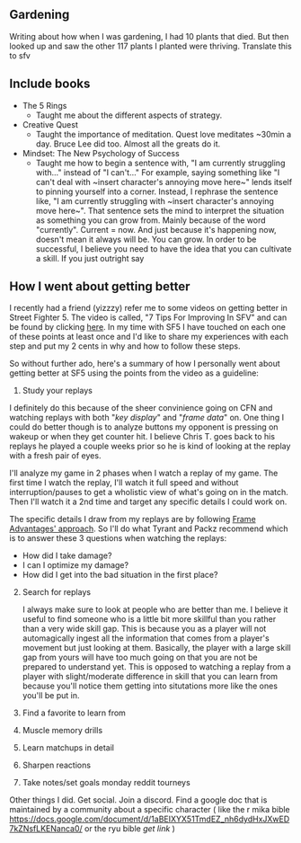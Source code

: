 ## Gardening
Writing about how when I was gardening, I had 10 plants that died.
But then looked up and saw the other 117 plants I planted were thriving.
Translate this to sfv

## Include books
 * The 5 Rings
     * Taught me about the different aspects of strategy.
 * Creative Quest
     * Taught the importance of meditation. Quest love meditates ~30min a day. Bruce Lee did too. Almost all the greats do it.
 * Mindset: The New Psychology of Success
     * Taught me how to begin a sentence with, "I am currently struggling with..." instead of "I can't..."
       For example, saying something like "I can't deal with ~insert character's annoying move here~" lends itself to pinning yourself into a corner. Instead, I rephrase the sentence like, "I am currently struggling with ~insert character's annoying move here~". That sentence sets the mind to interpret the situation as something you can grow from. Mainly because of the word "currently". Current = now. And just because it's happening now, doesn't mean it always will be. You can grow.
       In order to be successful, I believe you need to have the idea that you can cultivate a skill. If you just outright say

## How I went about getting better

I recently had a friend (yizzzy) refer me to some videos on getting better in Street Fighter 5. The video is called, "7 Tips For Improving In SFV" and can be found by clicking [here](https://www.youtube.com/watch?v=B7qFzQF9Iw8). In my time with SF5 I have touched on each one of these points at least once and I'd like to share my experiences with each step and put my 2 cents in why and how to follow these steps.

So without further ado, here's a summary of how I personally went about getting better at SF5 using the points from the video as a guideline: 

1. Study your replays

  I definitely do this because of the sheer convinience going on CFN and watching replays with both "_key display_" and "_frame data_" on. One thing I could do better though is to analyze buttons my opponent is pressing on wakeup or when they get counter hit. I believe Chris T. goes back to his replays he played a couple weeks prior so he is kind of looking at the replay with a fresh pair of eyes. 
  
  I'll analyze my game in 2 phases when I watch a replay of my game. The first time I watch the replay, I'll watch it full speed and without interruption/pauses to get a wholistic view of what's going on in the match. Then I'll watch it a 2nd time and target any specific details I could work on.
  
  The specific details I draw from my replays are by following [Frame Advantages' approach](https://www.youtube.com/watch?v=SJV-K0rLOC0). So I'll do what Tyrant and Packz recommend which is to answer these 3 questions when watching the replays:
  * How did I take damage?
  * I can I optimize my damage?
  * How did I get into the bad situation in the first place?

2. Search for replays

    I always make sure to look at people who are better than me. I believe it useful to find someone who is a little bit more skillful than you rather than a very wide skill gap. This is because you as a player will not automagically ingest all the information that comes from a player's movement but just looking at them. Basically, the player with a large skill gap from yours will have too much going on that you are not be prepared to understand yet. This is opposed to watching a replay from a player with slight/moderate difference in skill that you can learn from because you'll notice them getting into situtations more like the ones you'll be put in.
    
3. Find a favorite to learn from

4. Muscle memory drills
5. Learn matchups in detail
6. Sharpen reactions
7. Take notes/set goals
    monday reddit tourneys
    
Other things I did. Get social. Join a discord. Find a google doc that is maintained by a community about a specific character ( like the r mika bible https://docs.google.com/document/d/1aBEIXYX51TmdEZ_nh6dydHxJXwED7kZNsfLKENanca0/ or the ryu bible _get link_ )

